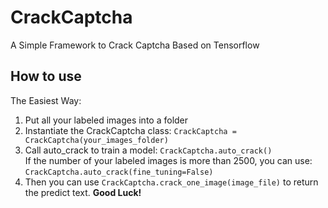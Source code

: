 # CrackCaptcha
A Simple Framework to Crack Captcha Based on Tensorflow

## How to use
The Easiest Way:
1. Put all your labeled images into a folder
2. Instantiate the CrackCaptcha class: `CrackCaptcha = CrackCaptcha(your_images_folder)`
3. Call auto_crack to train a model: `CrackCaptcha.auto_crack()`  
If the number of your labeled images is more than 2500, you can use: `CrackCaptcha.auto_crack(fine_tuning=False)`
4. Then you can use `CrackCaptcha.crack_one_image(image_file)` to return the predict text.
**Good Luck!**
